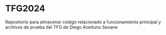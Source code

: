 # TFG2024
Repositorio para almacenar código relacionado a funcionamiento principal y archivos de prueba del TFG de Diego Aceituno Seoane
